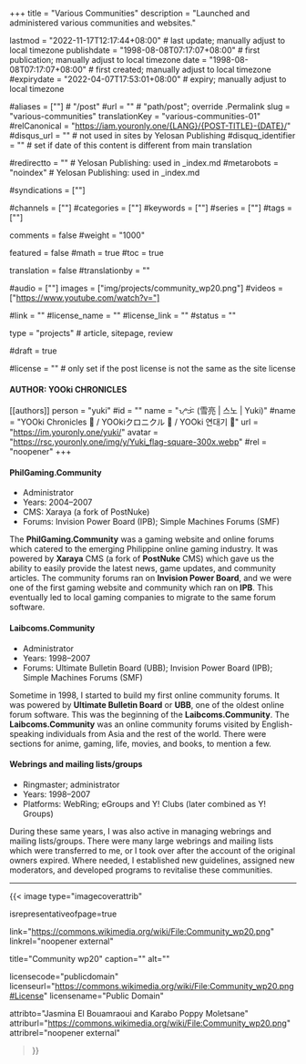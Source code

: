 +++
title = "Various Communities"
description = "Launched and administered various communities and websites."

lastmod = "2022-11-17T12:17:44+08:00"                 # last update; manually adjust to local timezone
publishdate = "1998-08-08T07:17:07+08:00"             # first publication; manually adjust to local timezone
date = "1998-08-08T07:17:07+08:00"                    # first created; manually adjust to local timezone
#expirydate = "2022-04-07T17:53:01+08:00"              # expiry; manually adjust to local timezone

#aliases = [""]                                        # "/post"
#url = ""                                              # "path/post"; override .Permalink
slug = "various-communities"
translationKey = "various-communities-01"
#relCanonical = "https://iam.youronly.one/{LANG}/{POST-TITLE}-{DATE}/"
#disqus_url = ""                                       # not used in sites by Yelosan Publishing
#disquq_identifier = ""                                # set if date of this content is different from main translation

#redirectto = ""                                       # Yelosan Publishing: used in _index.md
#metarobots = "noindex"                                # Yelosan Publishing: used in _index.md

#syndications = [""]

#channels = [""]
#categories = [""]
#keywords = [""]
#series = [""]
#tags = [""]

comments = false
#weight = "1000"

featured = false
#math = true
#toc = true

translation = false
#translationby = ""

#audio = [""]
images = ["img/projects/community_wp20.png"]
#videos = ["https://www.youtube.com/watch?v="]

#link = ""
#license_name = ""
#license_link = ""
#status = ""

type = "projects"                                             # article, sitepage, review

#draft = true

#license = ""                                          # only set if the post license is not the same as the site license

#### AUTHOR: YOOki CHRONICLES ####
[[authors]]
  person = "yuki"
  #id = ""
  name = "ᜌᜓᜃᜒ (雪亮 | 스노 | Yuki)"
  #name = "YOOki Chronicles 📜 / YOOkiクロニクル 📜 / YOOki 연대기 📜"
  url = "https://im.youronly.one/yuki/"
  avatar = "https://rsc.youronly.one/img/y/Yuki_flag-square-300x.webp"
  #rel = "noopener"
+++

#### PhilGaming.Community

- Administrator
- Years: 2004–2007
- CMS: Xaraya (a fork of PostNuke)
- Forums: Invision Power Board (IPB); Simple Machines Forums (SMF)

The **PhilGaming.Community** was a gaming website and online forums which catered to the emerging Philippine online gaming industry. It was powered by **Xaraya** CMS (a fork of **PostNuke** CMS) which gave us the ability to easily provide the latest news, game updates, and community articles. The community forums ran on **Invision Power Board**, and we were one of the first gaming website and community which ran on **IPB**. This eventually led to local gaming companies to migrate to the same forum software.

#### Laibcoms.Community

- Administrator
- Years: 1998–2007
- Forums: Ultimate Bulletin Board (UBB); Invision Power Board (IPB); Simple Machines Forums (SMF)

Sometime in 1998, I started to build my first online community forums. It was powered by **Ultimate Bulletin Board** or **UBB**, one of the oldest online forum software. This was the beginning of the **Laibcoms.Community**. The **Laibcoms.Community** was an online community forums visited by English-speaking individuals from Asia and the rest of the world. There were sections for anime, gaming, life, movies, and books, to mention a few.

#### Webrings and mailing lists/groups

- Ringmaster; administrator
- Years: 1998–2007
- Platforms: WebRing; eGroups and Y! Clubs (later combined as Y! Groups)

During these same years, I was also active in managing webrings and mailing lists/groups. There were many large webrings and mailing lists which were transferred to me, or I took over after the account of the original owners expired. Where needed, I established new guidelines, assigned new moderators, and developed programs to revitalise these communities.

---

{{< image
  type="imagecoverattrib"

  isrepresentativeofpage=true

  link="https://commons.wikimedia.org/wiki/File:Community_wp20.png"
  linkrel="noopener external"

  title="Community wp20"
  caption=""
  alt=""

  licensecode="publicdomain"
  licenseurl="https://commons.wikimedia.org/wiki/File:Community_wp20.png#License"
  licensename="Public Domain"

  attribto="Jasmina El Bouamraoui and Karabo Poppy Moletsane"
  attriburl="https://commons.wikimedia.org/wiki/File:Community_wp20.png"
  attribrel="noopener external"
>}}
